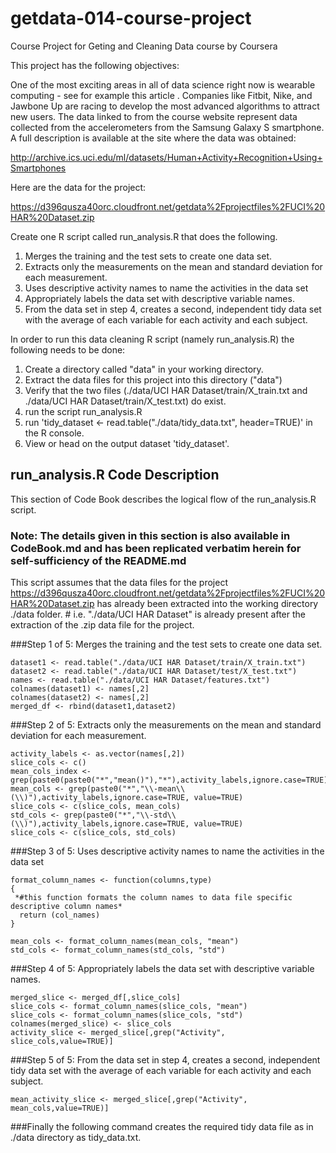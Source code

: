 # getdata-014-course-project
Course Project for Geting and Cleaning Data course by Coursera

This project has the following objectives:

One of the most exciting areas in all of data science right now is wearable computing - see for example this article . Companies like Fitbit, Nike, and Jawbone Up are racing to develop the most advanced algorithms to attract new users. The data linked to from the course website represent data collected from the accelerometers from the Samsung Galaxy S smartphone. A full description is available at the site where the data was obtained:

http://archive.ics.uci.edu/ml/datasets/Human+Activity+Recognition+Using+Smartphones

Here are the data for the project:

https://d396qusza40orc.cloudfront.net/getdata%2Fprojectfiles%2FUCI%20HAR%20Dataset.zip

 Create one R script called run_analysis.R that does the following. 

1. Merges the training and the test sets to create one data set.
2. Extracts only the measurements on the mean and standard deviation for each measurement. 
3. Uses descriptive activity names to name the activities in the data set
4. Appropriately labels the data set with descriptive variable names. 
5. From the data set in step 4, creates a second, independent tidy data set with the average of each variable for each activity and each subject.

In order to run this data cleaning R script (namely run_analysis.R) the following needs to be done:

1. Create a directory called "data" in your working directory. 
2. Extract the data files for this project into this directory ("data")
3. Verify that the two files (./data/UCI HAR Dataset/train/X_train.txt and ./data/UCI HAR Dataset/train/X_test.txt) do exist.
4. run the script run_analysis.R 
5. run 'tidy_dataset <- read.table("./data/tidy_data.txt", header=TRUE)' in the R console.
5. View or head on the output dataset 'tidy_dataset'. 

## run_analysis.R Code Description

This section of Code Book describes the logical flow of the run_analysis.R script. 

### Note: The details given in this section is also available in CodeBook.md and has been replicated verbatim herein for self-sufficiency of the README.md

This script assumes that the data files for the project https://d396qusza40orc.cloudfront.net/getdata%2Fprojectfiles%2FUCI%20HAR%20Dataset.zip has already been extracted into the working directory ./data folder. # i.e. "./data/UCI HAR Dataset" is already present after the extraction of the .zip data file for the project.

###Step 1 of 5: Merges the training and the test sets to create one data set.

```{r}
dataset1 <- read.table("./data/UCI HAR Dataset/train/X_train.txt")
dataset2 <- read.table("./data/UCI HAR Dataset/test/X_test.txt")
names <- read.table("./data/UCI HAR Dataset/features.txt")
colnames(dataset1) <- names[,2]
colnames(dataset2) <- names[,2]
merged_df <- rbind(dataset1,dataset2)
```
###Step 2 of 5: Extracts only the measurements on the mean and standard deviation for each measurement.

```{r}
activity_labels <- as.vector(names[,2])
slice_cols <- c()
mean_cols_index <- grep(paste0(paste0("*","mean()"),"*"),activity_labels,ignore.case=TRUE)
mean_cols <- grep(paste0("*","\\-mean\\(\\)"),activity_labels,ignore.case=TRUE, value=TRUE)
slice_cols <- c(slice_cols, mean_cols)
std_cols <- grep(paste0("*","\\-std\\(\\)"),activity_labels,ignore.case=TRUE, value=TRUE)
slice_cols <- c(slice_cols, std_cols)
```

###Step 3 of 5: Uses descriptive activity names to name the activities in the data set

```{r}
format_column_names <- function(columns,type)
{
 *#this function formats the column names to data file specific descriptive column names*
  return (col_names)
}

mean_cols <- format_column_names(mean_cols, "mean")
std_cols <- format_column_names(std_cols, "std")
```

###Step 4 of 5: Appropriately labels the data set with descriptive variable names.
```{r}
merged_slice <- merged_df[,slice_cols]
slice_cols <- format_column_names(slice_cols, "mean")
slice_cols <- format_column_names(slice_cols, "std")
colnames(merged_slice) <- slice_cols
activity_slice <- merged_slice[,grep("Activity", slice_cols,value=TRUE)]
```

###Step 5 of 5: From the data set in step 4, creates a second, independent tidy data set with the average of each variable for each activity and each subject.
```{r}
mean_activity_slice <- merged_slice[,grep("Activity", mean_cols,value=TRUE)]
```

###Finally the following command creates the required tidy data file as in ./data directory as tidy_data.txt.
